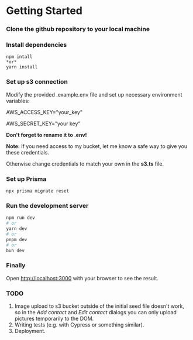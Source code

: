 # Getting Started

### Clone the github repository to your local machine

### Install dependencies
	npm intall
	*or*
	yarn install
	
### Set up s3 connection
Modify the provided .example.env file and set up necessary environment variables:
	
AWS_ACCESS_KEY="your_key"

AWS_SECRET_KEY="your key"

**Don't forget to rename it to .env!**

**Note:** If you need access to my bucket, let me know a safe way to give you these credentials.

Otherwise change credentials to match your own in the **s3.ts** file.

### Set up Prisma
	npx prisma migrate reset

### Run the development server

```bash
npm run dev
# or
yarn dev
# or
pnpm dev
# or
bun dev
```

### Finally
Open [http://localhost:3000](http://localhost:3000) with your browser to see the result.

### TODO
1. Image upload to s3 bucket outside of the initial seed file doesn't work, so in the *Add contact* and *Edit contact* dialogs you can only upload pictures temporarily to the DOM. 
3. Writing tests (e.g. with Cypress or something similar).
4. Deployment.
